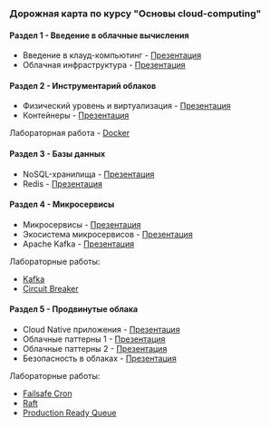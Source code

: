 ### Дорожная карта по курсу "Основы cloud-computing"

#### Раздел 1 - Введение в облачные вычисления 
* Введение в клауд-компьютинг - [Презентация](https://docs.google.com/presentation/d/1iqTRrsieWRUTxLxrRrq2a023sCCv28j3TH1J8OVXndc/edit#slide=id.p)
* Облачная инфраструктура - [Презентация](https://docs.google.com/presentation/d/15xnqRTcD0cXh9n4ZAoRxKyGYpyDSbnW_QXNKbzQKrHs/edit?usp=sharing)

#### Раздел 2 - Инструментарий облаков
* Физический уровень и виртуализация - [Презентация](https://docs.google.com/presentation/d/1tq6RxUORuOSxLNKw8UHfdn55N1b_u_G_NdoIqlb1VY4/edit?usp=sharing)
* Контейнеры - [Презентация](https://docs.google.com/presentation/d/1ENKeV7VB7gOWFdDJGuhVNpTB07OAJ_e2GUguuSyQXPk/edit?usp=sharing)

Лабораторная работа - [Docker](../labs/docker/README.MD)

#### Раздел 3 - Базы данных 
* NoSQL-хранилища - [Презентация](https://docs.google.com/presentation/d/18v30xFUS-3j6nMKJNiACbZXf4Fv4_A-sHCYW87Y6BDA/edit#slide=id.g278ca1ae3ac_0_267)
* Redis - [Презентация](https://docs.google.com/presentation/d/1nv76Ue7izbO7rgNOUjymr4SMAOVUXKTRtzvC48dR2cU/edit)

#### Раздел 4 - Микросервисы
* Микросервисы - [Презентация](https://docs.google.com/presentation/d/1qhrUtSLl-Epy6haLhIrD9J1xH6Ypz28kfB4HXUmHT5k/edit?usp=sharing)
* Экосистема микросервисов - [Презентация](https://docs.google.com/presentation/d/1K7-pslaqAHVE5XcD6dqhLs7wffYbLiWLzMZC-uPiYJE/edit?usp=sharing)
* Apache Kafka - [Презентация](https://docs.google.com/presentation/d/1Epph7ScdsTrq2rLcly8tOXcc-K9peLwa8QxxMQz-5A4/edit)

Лабораторные работы:
* [Kafka](../labs/kafka/README.MD)
* [Circuit Breaker](../labs/circuit-breaker)

#### Раздел 5 - Продвинутые облака
* Cloud Native приложения - [Презентация](https://docs.google.com/presentation/d/1LofVMVoKG1Ri1GZ8XNugGPmGzIib2mJtpCLrQs1ty_w/edit)
* Облачные паттерны 1 - [Презентация](https://docs.google.com/presentation/d/1kuybhhGh4XMac7Du3VXv6lPWlImTKpAdcD8r8tPhEXs/edit)
* Облачные паттерны 2 - [Презентация](https://docs.google.com/presentation/d/12Hq5BCjC5gWAMsv2vcxVZWg_Uwak4sEPk9t2EkY0d6M/edit)
* Безопасность в облаках - [Презентация](https://docs.google.com/presentation/d/1TWUnVh_sHMnFY9gK843x36bu4ycvtnKXyAcxl_QzwqA/edit)

Лабораторные работы:
* [Failsafe Cron](../labs/failsafe-cron)
* [Raft](../labs/raft)
* [Production Ready Queue](../labs/production-ready-queue)